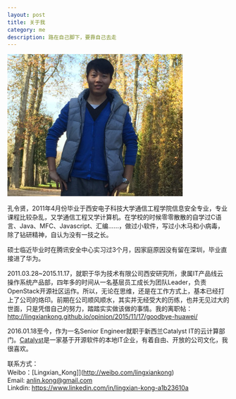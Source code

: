 ```yaml
---
layout: post
title: 关于我
category: me
description: 路在自己脚下，要靠自己去走 
---
```


![](/images/1986-08-29-about-me/head.jpg)

孔令贤，2011年4月份毕业于西安电子科技大学通信工程学院信息安全专业，专业课程比较杂乱，又学通信工程又学计算机。在学校的时候零零散散的自学过C语言、Java、MFC、Javascript、汇编……，做过小软件，写过小木马和小病毒，除了钻研精神，自认为没有一技之长。

硕士临近毕业时在腾讯安全中心实习过3个月，因家庭原因没有留在深圳，毕业直接进了华为。

2011.03.28~2015.11.17，就职于华为技术有限公司西安研究所，隶属IT产品线云操作系统产品部，四年多的时间从一名基层员工成长为团队Leader，负责OpenStack开源社区运作。所以，无论在思维，还是在工作方式上，基本已经打上了公司的烙印。前期在公司顺风顺水，其实并无经受大的历练，也并无见过大的世面，只是凭借自己的努力，踏踏实实做该做的事情。我的离职帖：<http://lingxiankong.github.io/opinion/2015/11/17/goodbye-huawei/>

2016.01.18至今，作为一名Senior Engineer就职于新西兰Catalyst IT的云计算部门。[Catalyst](http://www.catalyst.net.nz/)是一家基于开源软件的本地IT企业，有着自由、开放的公司文化，我很喜欢。

联系方式：  
Weibo：[Lingxian_Kong]](http://weibo.com/lingxiankong)  
Email: anlin.kong@gmail.com  
Linkdin: <https://www.linkedin.com/in/lingxian-kong-a1b23610a>
